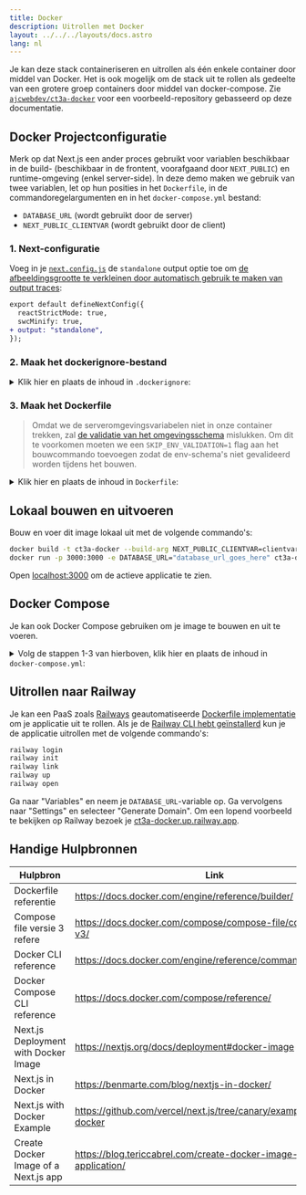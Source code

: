 ```yaml
---
title: Docker
description: Uitrollen met Docker
layout: ../../../layouts/docs.astro
lang: nl
---
```


Je kan deze stack containeriseren en uitrollen als één enkele container door middel van Docker. Het is ook mogelijk om de stack uit te rollen als gedeelte van een grotere groep containers door middel van docker-compose. Zie [`ajcwebdev/ct3a-docker`](https://github.com/ajcwebdev/ct3a-docker) voor een voorbeeld-repository gebasseerd op deze documentatie.

## Docker Projectconfiguratie

Merk op dat Next.js een ander proces gebruikt voor variablen beschikbaar in de build- (beschikbaar in de frontent, voorafgaand door `NEXT_PUBLIC`) en runtime-omgeving (enkel server-side). In deze demo maken we gebruik van twee variablen, let op hun posities in het `Dockerfile`, in de commandoregelargumenten en in het `docker-compose.yml` bestand:
- `DATABASE_URL` (wordt gebruikt door de server)
- `NEXT_PUBLIC_CLIENTVAR` (wordt gebruikt door de client)

### 1. Next-configuratie

Voeg in je [`next.config.js`](https://github.com/t3-oss/create-t3-app/blob/main/cli/template/base/next.config.js) de `standalone` output optie toe om [de afbeeldingsgrootte te verkleinen door automatisch gebruik te maken van output traces](https://nextjs.org/docs/advanced-features/output-file-tracing):

```diff
export default defineNextConfig({
  reactStrictMode: true,
  swcMinify: true,
+ output: "standalone",
});
```

### 2. Maak het dockerignore-bestand

<details>
    <summary>
      Klik hier en plaats de inhoud in <code>.dockerignore</code>:
    </summary>
<div class="content">

```
.env
Dockerfile
.dockerignore
node_modules
npm-debug.log
README.md
.next
.git
```

</div>

</details>

### 3. Maak het Dockerfile

> Omdat we de serveromgevingsvariabelen niet in onze container trekken, zal [de validatie van het omgevingsschema](/nl/usage/env-variables) mislukken. Om dit te voorkomen moeten we een `SKIP_ENV_VALIDATION=1` flag aan het bouwcommando toevoegen zodat de env-schema's niet gevalideerd worden tijdens het bouwen.

<details>
    <summary>
      Klik hier en plaats de inhoud in <code>Dockerfile</code>:
    </summary>
<div class="content">

```docker
##### DEPENDENCIES

FROM --platform=linux/amd64 node:20-alpine AS deps
RUN apk add --no-cache libc6-compat openssl
WORKDIR /app

# Installeer Prisma Client - verwijder als je Prisma niet gebruikt

COPY prisma ./

# Installeer dependencies met de gewenste package manager

COPY package.json yarn.lock* package-lock.json* pnpm-lock.yaml\* ./

RUN \
    if [ -f yarn.lock ]; then yarn --frozen-lockfile; \
    elif [ -f package-lock.json ]; then npm ci; \
    elif [ -f pnpm-lock.yaml ]; then yarn global add pnpm && pnpm i; \
    else echo "Lockfile not found." && exit 1; \
    fi

##### BUILDER

FROM --platform=linux/amd64 node:20-alpine AS builder
ARG DATABASE_URL
ARG NEXT_PUBLIC_CLIENTVAR
WORKDIR /app
COPY --from=deps /app/node_modules ./node_modules
COPY . .

# ENV NEXT_TELEMETRY_DISABLED 1

RUN \
    if [ -f yarn.lock ]; then SKIP_ENV_VALIDATION=1 yarn build; \
    elif [ -f package-lock.json ]; then SKIP_ENV_VALIDATION=1 npm run build; \
    elif [ -f pnpm-lock.yaml ]; then yarn global add pnpm && SKIP_ENV_VALIDATION=1 pnpm run build; \
    else echo "Lockfile not found." && exit 1; \
    fi

##### RUNNER

FROM --platform=linux/amd64 gcr.io/distroless/nodejs20-debian12 AS runner
WORKDIR /app

ENV NODE_ENV production

# ENV NEXT_TELEMETRY_DISABLED 1

COPY --from=builder /app/next.config.js ./
COPY --from=builder /app/public ./public
COPY --from=builder /app/package.json ./package.json

COPY --from=builder /app/.next/standalone ./
COPY --from=builder /app/.next/static ./.next/static

EXPOSE 3000
ENV PORT 3000

CMD ["server.js"]
```

> **_Opmerkingen_**
>
> - _Emulatie van `--platform=linux/amd64` is mogelijk niet nodig na het overzetten naar Node 18._
> - _Zie [`node:alpine`](https://github.com/nodejs/docker-node/tree/b4117f9333da4138b03a546ec926ef50a31506c3#nodealpine) om te begrijpen waarom `libc6-compat` mogelijk nodig is._
> - _Images gebruiken die gebasseerd zijn op Alpine 3.17 [kan problemen met Prisma opleveren](https://github.com/t3-oss/create-t3-app/issues/975). `engineType = "binary"` lost het probleem in Alpine 3.17 op, [maar heeft de bijbehorende prestatieproblemen](https://www.prisma.io/docs/concepts/components/prisma-engines/query-engine#the-query-engine-at-runtime)._
> - _Next.js verzamelt [anonieme telemetriegegevens over algemeen gebruik](https://nextjs.org/telemetry). Laat de `#` voor het eerste commentaar van `ENV NEXT_TELEMETRY_DISABLED 1` weg om telemetrie uit te schakelen tijdens de build. Doe hetzelfde met het tweede commentaar om telemetrie uit te schakelen tijdens runtime._ 

</div>
</details>

## Lokaal bouwen en uitvoeren

Bouw en voer dit image lokaal uit met de volgende commando's:

```bash
docker build -t ct3a-docker --build-arg NEXT_PUBLIC_CLIENTVAR=clientvar .
docker run -p 3000:3000 -e DATABASE_URL="database_url_goes_here" ct3a-docker
```

Open [localhost:3000](http://localhost:3000/) om de actieve applicatie te zien.

## Docker Compose

Je kan ook Docker Compose gebruiken om je image te bouwen en uit te voeren.

<details>
    <summary>
      Volg de stappen 1-3 van hierboven, klik hier en plaats de inhoud in <code>docker-compose.yml</code>:
    </summary>
<div class="content">

```yaml
version: "3.9"
services:
  app:
    platform: "linux/amd64"
    build:
      context: .
      dockerfile: Dockerfile
      args:
        NEXT_PUBLIC_CLIENTVAR: "clientvar"
    working_dir: /app
    ports:
      - "3000:3000"
    image: t3-app
    environment:
      - DATABASE_URL=database_url_goes_here
```

Bouw en begin met uitvoeren door het `docker compose up --build` commando:

```bash
docker compose up --build
```

Open [localhost:3000](http://localhost:3000/) om de actieve applicatie te zien.

</div>
</details>

## Uitrollen naar Railway

Je kan een PaaS zoals [Railways](https://railway.app) geautomatiseerde [Dockerfile implementatie](https://docs.railway.app/deploy/dockerfiles) om je applicatie uit te rollen. Als je de [Railway CLI hebt geïnstallerd](https://docs.railway.app/develop/cli#install) kun je de applicatie uitrollen met de volgende commando's:

```bash
railway login
railway init
railway link
railway up
railway open
```

Ga naar "Variables" en neem je `DATABASE_URL`-variable op. Ga vervolgens naar "Settings" en selecteer "Generate Domain". Om een lopend voorbeeld te bekijken op Railway bezoek je [ct3a-docker.up.railway.app](https://ct3a-docker.up.railway.app/).

## Handige Hulpbronnen

| Hulpbron                          | Link                                                                 |
|-----------------------------------| -------------------------------------------------------------------- |
| Dockerfile referentie             | https://docs.docker.com/engine/reference/builder/                    |
| Compose file versie 3 refere      | https://docs.docker.com/compose/compose-file/compose-file-v3/        |
| Docker CLI reference              | https://docs.docker.com/engine/reference/commandline/docker/         |
| Docker Compose CLI reference      | https://docs.docker.com/compose/reference/                           |
| Next.js Deployment with Docker Image | https://nextjs.org/docs/deployment#docker-image                      |
| Next.js in Docker                 | https://benmarte.com/blog/nextjs-in-docker/                          |
| Next.js with Docker Example       | https://github.com/vercel/next.js/tree/canary/examples/with-docker   |
| Create Docker Image of a Next.js app | https://blog.tericcabrel.com/create-docker-image-nextjs-application/ |
